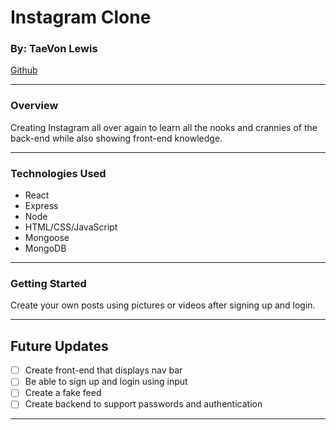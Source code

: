 # Instagram Clone

### By: TaeVon Lewis

[Github](https://github.com/lewist13)

---

### Overview

Creating Instagram all over again to learn all the nooks and crannies of the back-end while also showing front-end knowledge.

---

### Technologies Used

- React
- Express
- Node
- HTML/CSS/JavaScript
- Mongoose
- MongoDB

---

### Getting Started

Create your own posts using pictures or videos after signing up and login.

---

## Future Updates

- [ ] Create front-end that displays nav bar
- [ ] Be able to sign up and login using input
- [ ] Create a fake feed
- [ ] Create backend to support passwords and authentication

---
